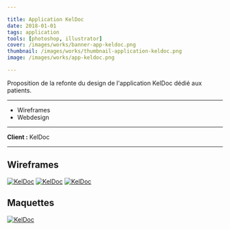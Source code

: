 ```yaml
---

title: Application KelDoc
date: 2018-01-01
tags: application
tools: [photoshop, illustrator]
cover: /images/works/banner-app-keldoc.png
thumbnail: /images/works/thumbnail-application-keldoc.png
image: /images/works/app-keldoc.png

---
```


Proposition de la refonte du design de l'application KelDoc dédié aux patients.

---

- Wireframes
- Webdesign

---

**Client :** KelDoc

---

## Wireframes

[![KelDoc](/images/works/draft-app-keldoc-1.jpg)](/images/works/draft-app-keldoc-1.jpg)
[![KelDoc](/images/works/draft-app-keldoc-2.jpg)](/images/works/draft-app-keldoc-2.jpg)
[![KelDoc](/images/works/draft-app-keldoc-3.jpg)](/images/works/draft-app-keldoc-3.jpg)

## Maquettes

[![KelDoc](/images/works/app-keldoc.png)](/images/works/app-keldoc.png)
